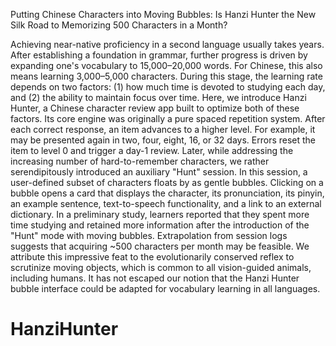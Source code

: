 Putting Chinese Characters into Moving Bubbles: Is Hanzi Hunter the New Silk Road to Memorizing 500 Characters in a Month?	

Achieving near-native proficiency in a second language usually takes years. After establishing a foundation in grammar, further progress is driven by expanding one's vocabulary to 15,000–20,000 words. For Chinese, this also means learning 3,000–5,000 characters. During this stage, the learning rate depends on two factors: (1) how much time is devoted to studying each day, and (2) the ability to maintain focus over time. Here, we introduce Hanzi Hunter, a Chinese character review app built to optimize both of these factors. Its core engine was originally a pure spaced repetition system. After each correct response, an item advances to a higher level. For example, it may be presented again in two, four, eight, 16, or 32 days. Errors reset the item to level 0 and trigger a day-1 review. Later, while addressing the increasing number of hard-to-remember characters, we rather serendipitously introduced an auxiliary "Hunt" session. In this session, a user-defined subset of characters floats by as gentle bubbles. Clicking on a bubble opens a card that displays the character, its pronunciation, its pinyin, an example sentence, text-to-speech functionality, and a link to an external dictionary. In a preliminary study, learners reported that they spent more time studying and retained more information after the introduction of the "Hunt" mode with moving bubbles. Extrapolation from session logs suggests that acquiring ~500 characters per month may be feasible. We attribute this impressive feat to the evolutionarily conserved reflex to scrutinize moving objects, which is common to all vision-guided animals, including humans. It has not escaped our notion that the Hanzi Hunter bubble interface could be adapted for vocabulary learning in all languages.

# HanziHunter
